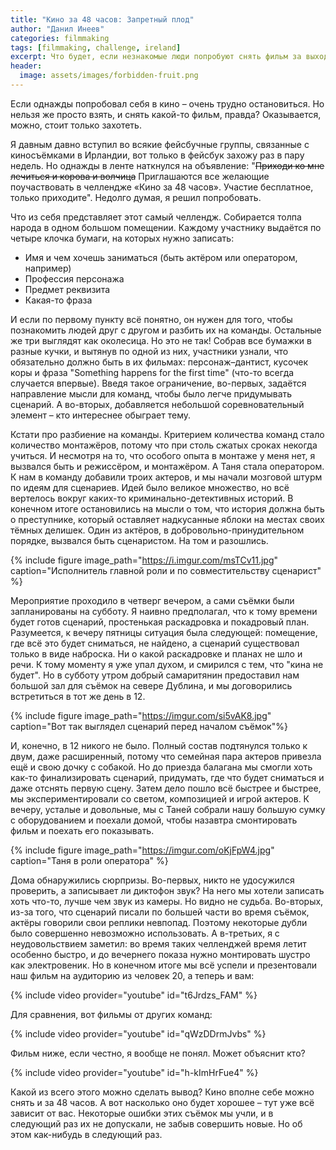 ```yaml
---
title: "Кино за 48 часов: Запретный плод"
author: "Данил Инеев"
categories: filmmaking
tags: [filmmaking, challenge, ireland]
excerpt: Что будет, если незнакомые люди попробуют снять фильм за выходные?
header:
  image: assets/images/forbidden-fruit.png
---
```


Если однажды попробовал себя в кино – очень трудно остановиться. Но нельзя же просто взять, и снять какой-то фильм, правда? Оказывается, можно, стоит только захотеть.

Я давным давно вступил во всякие фейсбучные группы, связанные с киносъёмками в Ирландии, вот только в фейсбук захожу раз в пару недель. Но однажды в ленте наткнулся на объявление: "~~Приходи ко мне лечиться и корова и волчица~~ Приглашаются все желающие поучаствовать в челлендже «Кино за 48 часов». Участие бесплатное, только приходите". Недолго думая, я решил попробовать.

Что из себя представляет этот самый челлендж. Собирается толпа народа в одном большом помещении. Каждому участнику выдаётся по четыре клочка бумаги, на которых нужно записать:

- Имя и чем хочешь заниматься (быть актёром или оператором, например)
- Профессия персонажа
- Предмет реквизита
- Какая-то фраза

И если по первому пункту всё понятно, он нужен для того, чтобы познакомить людей друг с другом и разбить их на команды. Остальные же три выглядят как околесица. Но это не так! Собрав все бумажки в разные кучки, и вытянув по одной из них, участники узнали, что обязательно должно быть в их фильмах: персонаж–дантист, кусочек коры и фраза "Something happens for the first time" (что-то всегда случается впервые). Введя такое ограничение, во-первых, задаётся направление мысли для команд, чтобы было легче придумывать сценарий. А во-вторых, добавляется небольшой соревновательный элемент – кто интереснее обыграет тему.

Кстати про разбиение на команды. Критерием количества команд стало количество монтажёров, потому что при столь сжатых сроках некогда учиться. И несмотря на то, что особого опыта в монтаже у меня нет, я вызвался быть и режиссёром, и монтажёром. А Таня стала оператором. К нам в команду добавили троих актеров, и мы начали мозговой штурм по идеям для сценариев. Идей было великое множество, но всё вертелось вокруг каких-то криминально-детективных историй. В конечном итоге остановились на мысли о том, что история должна быть о преступнике, который оставляет надкусанные яблоки на местах своих тёмных делишек. Один из актёров, в добровольно-принудительном порядке, вызвался быть сценаристом. На том и разошлись.

{% include figure image_path="https://i.imgur.com/msTCv11.jpg" caption="Исполнитель главной роли и по совместительству сценарист" %}

Мероприятие проходило в четверг вечером, а сами съёмки были запланированы на субботу. Я наивно предполагал, что к тому времени будет готов сценарий, простенькая раскадровка и покадровый план. Разумеется, к вечеру пятницы ситуация была следующей: помещение, где всё это будет сниматься, не найдено, а сценарий существовал только в виде наброска. Ни о какой раскадровке и планах не шло и речи. К тому моменту я уже упал духом, и смирился с тем, что "кина не будет". Но в субботу утром добрый самаритянин предоставил нам большой зал для съёмок на севере Дублина, и мы договорились встретиться в тот же день в 12.

{% include figure image_path="https://imgur.com/si5vAK8.jpg" caption="Вот так выглядел сценарий перед началом съёмок"%}

И, конечно, в 12 никого не было. Полный состав подтянулся только к двум, даже расширенный, потому что семейная пара актеров привезла ещё и свою дочку с собакой. Но до приезда балагана мы смогли хоть как-то финализировать сценарий, придумать, где что будет сниматься и даже отснять первую сцену. Затем дело пошло всё быстрее и быстрее, мы экспериментировали со светом, композицией и игрой актеров. К вечеру, усталые и довольные, мы с Таней собрали нашу большую сумку с оборудованием и поехали домой, чтобы назавтра смонтировать фильм и поехать его показывать.

{% include figure image_path="https://imgur.com/oKjFpW4.jpg" caption="Таня в роли оператора" %}

Дома обнаружились сюрпризы. Во-первых, никто не удосужился проверить, а записывает ли диктофон звук? На него мы хотели записать хоть что-то, лучше чем звук из камеры. Но видно не судьба. Во-вторых, из-за того, что сценарий писали по большей части во время съёмок, актёры говорили свои реплики невпопад. Поэтому некоторые дубли было совершенно невозможно использовать. А в-третьих, я с неудовольствием заметил: во время таких челленджей время летит особенно быстро, и до вечернего показа нужно монтировать шустро как электровеник. Но в конечном итоге мы всё успели и презентовали наш фильм на аудиторию из человек 20, а теперь и вам:

{% include video provider="youtube" id="t6Jrdzs_FAM" %}

Для сравнения, вот фильмы от других команд:

{% include video provider="youtube" id="qWzDDrmJvbs" %}

Фильм ниже, если честно, я вообще не понял. Может объяснит кто?

{% include video provider="youtube" id="h-kImHrFue4" %}

Какой из всего этого можно сделать вывод? Кино вполне себе можно снять и за 48 часов. А вот насколько оно будет хорошее – тут уже всё зависит от вас. Некоторые ошибки этих съёмок мы учли, и в следующий раз их не допускали, не забыв совершить новые. Но об этом как-нибудь в следующий раз.